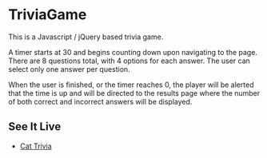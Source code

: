 # TriviaGame

This is a Javascript / jQuery based trivia game. 

A timer starts at 30 and begins counting down upon navigating to the page.
There are 8 questions total, with 4 options for each answer.
The user can select only one answer per question.

When the user is finished, or the timer reaches 0, the player will be alerted that the time is up and
will be directed to the results page where the number of both correct and incorrect answers will be displayed.


## See It Live

* [Cat Trivia](https://arrowfoxie.github.io/TriviaGame/)
